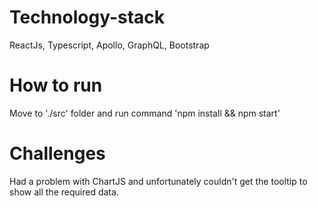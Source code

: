 # Technology-stack

ReactJs, Typescript, Apollo, GraphQL, Bootstrap

# How to run

Move to './src' folder and run command 'npm install && npm start'

# Challenges

Had a problem with ChartJS and unfortunately couldn't get the tooltip to show all the required data. 

